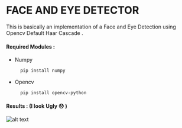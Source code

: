 # FACE AND EYE DETECTOR
This is basically an implementation of a Face and Eye Detection using Opencv Default Haar Cascade .

#### Required Modules :
  - Numpy   
    ```bash
      pip install numpy
    ```
  - Opencv   
    ```bash
      pip install opencv-python
    ```
#### Results : (I look Ugly :disappointed: )
  ![alt text](https://github.com/moadmmh/Python-Heaven/blob/master/Face_Eye_Detection/Results.PNG)
